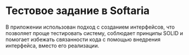 # Тестовое задание в Softaria
В приложении использован подход с созданием интерфейсов, что позволяет проще тестировать систему, соблюдает принципы SOLID и помогает избежать связанности кода с помощью внедрения интерфейса, вместо его реализации.
